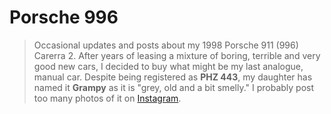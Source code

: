 # Porsche 996
> Occasional updates and posts about my 1998 Porsche 911 (996) Carerra 2. After years of leasing a mixture of boring, terrible and very good new cars, I decided to buy what might be my last analogue, manual car. Despite being registered as **PHZ 443**, my daughter has named it **Grampy** as it is "grey, old and a bit smelly." I probably post too many photos of it on [Instagram](https://instagram.com/alexjreid).
